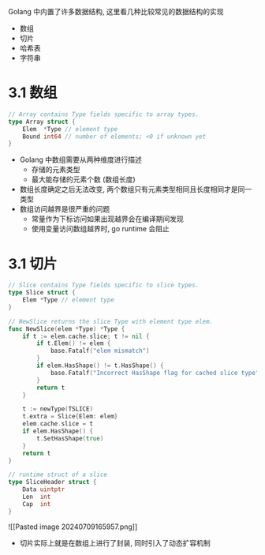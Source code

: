 Golang 中内置了许多数据结构, 这里看几种比较常见的数据结构的实现
- 数组
- 切片
- 哈希表
- 字符串


# 3.1 数组
```go
// Array contains Type fields specific to array types.
type Array struct {
	Elem  *Type // element type
	Bound int64 // number of elements; <0 if unknown yet
}
```

- Golang 中数组需要从两种维度进行描述
	- 存储的元素类型
	- 最大能存储的元素个数 (数组长度)
- 数组长度确定之后无法改变, 两个数组只有元素类型相同且长度相同才是同一类型
- 数组访问越界是很严重的问题
	- 常量作为下标访问如果出现越界会在编译期间发现
	- 使用变量访问数组越界时, go runtime 会阻止


# 3.1 切片
```go
// Slice contains Type fields specific to slice types.
type Slice struct {
	Elem *Type // element type
}

// NewSlice returns the slice Type with element type elem.
func NewSlice(elem *Type) *Type {
	if t := elem.cache.slice; t != nil {
		if t.Elem() != elem {
			base.Fatalf("elem mismatch")
		}
		if elem.HasShape() != t.HasShape() {
			base.Fatalf("Incorrect HasShape flag for cached slice type")
		}
		return t
	}

	t := newType(TSLICE)
	t.extra = Slice{Elem: elem}
	elem.cache.slice = t
	if elem.HasShape() {
		t.SetHasShape(true)
	}
	return t
}

// runtime struct of a slice
type SliceHeader struct {
	Data uintptr
	Len  int
	Cap  int
}
```

![[Pasted image 20240709165957.png]]
- 切片实际上就是在数组上进行了封装, 同时引入了动态扩容机制


